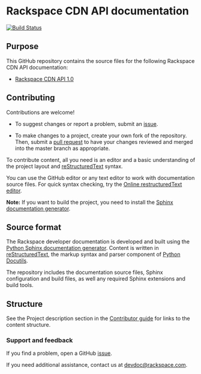 # Rackspace CDN API documentation

[![Build Status](https://travis-ci.org/rackerlabs/docs-cloud-cdn.svg?branch=master)](https://travis-ci.org/rackerlabs/docs-cloud-cdn)


## Purpose

This GitHub repository contains the source files for the following Rackspace CDN API documentation:

* [Rackspace CDN API 1.0](https://developer.rackspace.com/docs/cdn/v1/)

## Contributing

Contributions are welcome! 

* To suggest changes or report a problem, submit an [issue](https://github.com/rackerlabs/docs-cloud-cdn/issues). 

* To make changes to a project, create your own fork of the repository. Then, submit a [pull 
request](https://github.com/rackerlabs/docs-cloud-cdn/compare?expand=1) to have your changes reviewed 
and merged into the master branch as appropriate.

To contribute content, all you need is an editor and a 
basic understanding of the project layout and [reStructuredText](http://sphinx-doc.org/rest.html) syntax.

You can use the GitHub editor or any text editor to work with documentation source files. For quick syntax checking, try the 
[Online restructuredText editor](http://rst.ninjs.org/). 

**Note:** If you want to build the project, you need to install the [Sphinx documentation generator](http://www.sphinx-doc.org/en/stable/install.html). 

## Source format

The Rackspace developer documentation is developed and built using the [Python Sphinx documentation generator](http://sphinx-doc.org/). Content is 
written in [reStructuredText](http://sphinx-doc.org/rest.html), the markup syntax and parser component of 
[Python Docutils](http://docutils.sourceforge.net/index.html).

The repository includes the documentation source files, 
Sphinx configuration and build files, as well any required Sphinx 
extensions and build tools. 

## Structure

See the Project description section in the [Contributor guide](https://github.com/rackerlabs/docs-cloud-cdn/blob/master/CONTRIBUTING.md) for links to the content structure. 

### Support and feedback

If you find a problem, open a GitHub [issue](https://github.com/rackerlabs/docs-cloud-cdn/issues).

If you need additional assistance, contact us at [devdoc@rackspace.com](mailto:devdoc@rackspace.com).
